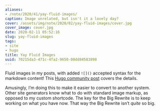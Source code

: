 ```yaml
---
aliases:
- /note/2020/41/yay-fluid-images/
caption: Image unrelated, but isn't it a lovely day?
cover: /assets/img/note/2020/02/yay-fluid-images/cover.jpg
cover_image: cover.jpg
date: 2020-02-11 05:52:16
slug: yay-fluid-images
tags:
- site
- hugo
title: Yay Fluid Images
uuid: 70215da3-471c-4fa2-9650-00dd84583898
---
```


Fluid images in my posts, with added `![]()` accepted syntax for the
markdown content\! This [Hugo community
post](https://discourse.gohugo.io/t/simple-image-render-hook-template-for-responsive-images/22464)
covers the details.

Amusingly, I’m doing this to make it easier to convert to another
system. Other site generators know what to do with standard image
markup, as opposed to my custom shortcode. The key for the Big Rewrite
is to keep working on what you have now. That way the Big Rewrite isn’t
*quite* so big.
